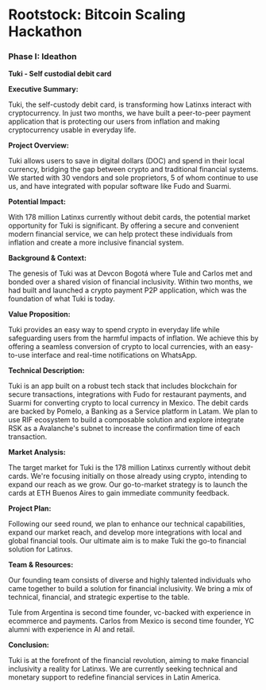 # Rootstock: Bitcoin Scaling Hackathon

### Phase I: Ideathon
**Tuki - Self custodial debit card**

**Executive Summary:**

Tuki, the self-custody debit card, is transforming how Latinxs interact with cryptocurrency. In just two months, we have built a peer-to-peer payment application that is protecting our users from inflation and making cryptocurrency usable in everyday life. 

**Project Overview:**

Tuki allows users to save in digital dollars (DOC) and spend in their local currency, bridging the gap between crypto and traditional financial systems. We started with 30 vendors and sole proprietors, 5 of whom continue to use us, and have integrated with popular software like Fudo and Suarmi. 

**Potential Impact:**

With 178 million Latinxs currently without debit cards, the potential market opportunity for Tuki is significant. By offering a secure and convenient modern financial service, we can help protect these individuals from inflation and create a more inclusive financial system.

**Background & Context:**

The genesis of Tuki was at Devcon Bogotá where Tule and Carlos met and bonded over a shared vision of financial inclusivity. Within two months, we had built and launched a crypto payment P2P application, which was the foundation of what Tuki is today.


**Value Proposition:**

Tuki provides an easy way to spend crypto in everyday life while safeguarding users from the harmful impacts of inflation. We achieve this by offering a seamless conversion of crypto to local currencies, with an easy-to-use interface and real-time notifications on WhatsApp.

**Technical Description:**

Tuki is an app built on a robust tech stack that includes blockchain for secure transactions, integrations with Fudo for restaurant payments, and Suarmi for converting crypto to local currency in Mexico. The debit cards are backed by Pomelo, a Banking as a Service platform in Latam. We plan to use RIF ecosystem to build a composable solution and explore integrate RSK as a Avalanche's subnet to increase the confirmation time of each transaction. 

**Market Analysis:**

The target market for Tuki is the 178 million Latinxs currently without debit cards. We're focusing initially on those already using crypto, intending to expand our reach as we grow. Our go-to-market strategy is to launch the cards at ETH Buenos Aires to gain immediate community feedback.

**Project Plan:**

Following our seed round, we plan to enhance our technical capabilities, expand our market reach, and develop more integrations with local and global financial tools. Our ultimate aim is to make Tuki the go-to financial solution for Latinxs.

**Team & Resources:**

Our founding team consists of diverse and highly talented individuals who came together to build a solution for financial inclusivity. We bring a mix of technical, financial, and strategic expertise to the table.

Tule from Argentina is second time founder, vc-backed with experience in ecommerce and payments.
Carlos from Mexico is second time founder, YC alumni with experience in AI and retail.


**Conclusion:**

Tuki is at the forefront of the financial revolution, aiming to make financial inclusivity a reality for Latinxs. We are currently seeking technical and monetary support to redefine financial services in Latin America.

